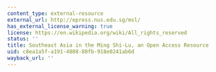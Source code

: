 ```yaml
---
content_type: external-resource
external_url: http://epress.nus.edu.sg/msl/
has_external_license_warning: true
license: https://en.wikipedia.org/wiki/All_rights_reserved
status: ''
title: Southeast Asia in the Ming Shi-Lu, an Open Access Resource
uid: c8ea1a5f-a191-4808-80fb-918e0241ab6d
wayback_url: ''
---
```

